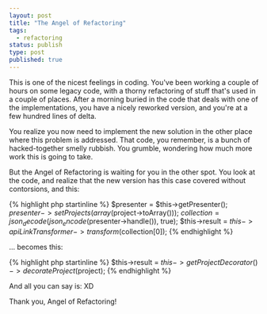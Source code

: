 ```yaml
---
layout: post
title: "The Angel of Refactoring"
tags:
  - refactoring
status: publish
type: post
published: true
---
```

This is one of the nicest feelings in coding. You've been working a couple of
hours on some legacy code, with a thorny refactoring of stuff that's used in
a couple of places. After a morning buried in the code that deals with one of the implementations, you have a nicely
reworked version, and you're at a few hundred lines of delta.

<!-- more -->

You realize you now need to implement the new solution in the other place where this problem is addressed. That code, you remember, is a bunch of hacked-together smelly rubbish. You grumble, wondering how much more work this is going to take.

But the Angel of Refactoring is waiting for you in the other spot. You look at the code, and realize that the new version has this case covered without
contorsions, and this:

{% highlight php startinline %}
$presenter = $this->getPresenter();
$presenter->setProjects(array($project->toArray()));
$collection = json_decode(json_encode($presenter->handle()), true);
$this->result = $this->apiLinkTransformer->transform($collection[0]);
{% endhighlight %}

... becomes this:

{% highlight php startinline %}
$this->result = $this->getProjectDecorator()->decorateProject($project);
{% endhighlight %}

And all you can say is: XD

Thank you, Angel of Refactoring!

